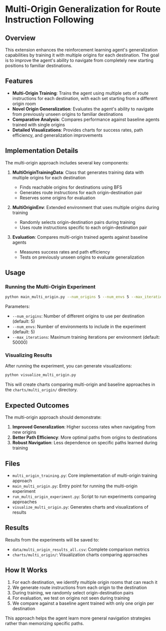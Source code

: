 # Multi-Origin Generalization for Route Instruction Following

## Overview

This extension enhances the reinforcement learning agent's generalization capabilities by training it with multiple origins for each destination. The goal is to improve the agent's ability to navigate from completely new starting positions to familiar destinations.

## Features

- **Multi-Origin Training**: Trains the agent using multiple sets of route instructions for each destination, with each set starting from a different origin room
- **Novel Origin Generalization**: Evaluates the agent's ability to navigate from previously unseen origins to familiar destinations
- **Comparative Analysis**: Compares performance against baseline agents trained with single origins
- **Detailed Visualizations**: Provides charts for success rates, path efficiency, and generalization improvements

## Implementation Details

The multi-origin approach includes several key components:

1. **MultiOriginTrainingData**: Class that generates training data with multiple origins for each destination
   - Finds reachable origins for destinations using BFS
   - Generates route instructions for each origin-destination pair
   - Reserves some origins for evaluation

2. **MultiOriginEnv**: Extended environment that uses multiple origins during training
   - Randomly selects origin-destination pairs during training
   - Uses route instructions specific to each origin-destination pair

3. **Evaluation**: Compares multi-origin trained agents against baseline agents
   - Measures success rates and path efficiency
   - Tests on previously unseen origins to evaluate generalization

## Usage

### Running the Multi-Origin Experiment

```bash
python main_multi_origin.py --num_origins 5 --num_envs 5 --max_iterations 50000
```

Parameters:
- `--num_origins`: Number of different origins to use per destination (default: 5)
- `--num_envs`: Number of environments to include in the experiment (default: 5)
- `--max_iterations`: Maximum training iterations per environment (default: 50000)

### Visualizing Results

After running the experiment, you can generate visualizations:

```bash
python visualize_multi_origin.py
```

This will create charts comparing multi-origin and baseline approaches in the `charts/multi_origin/` directory.

## Expected Outcomes

The multi-origin approach should demonstrate:

1. **Improved Generalization**: Higher success rates when navigating from new origins
2. **Better Path Efficiency**: More optimal paths from origins to destinations
3. **Robust Navigation**: Less dependence on specific paths learned during training

## Files

- `multi_origin_training.py`: Core implementation of multi-origin training approach
- `main_multi_origin.py`: Entry point for running the multi-origin experiment
- `run_multi_origin_experiment.py`: Script to run experiments comparing approaches
- `visualize_multi_origin.py`: Generates charts and visualizations of results

## Results

Results from the experiments will be saved to:
- `data/multi_origin_results_all.csv`: Complete comparison metrics
- `charts/multi_origin/`: Visualization charts comparing approaches

## How It Works

1. For each destination, we identify multiple origin rooms that can reach it
2. We generate route instructions from each origin to the destination
3. During training, we randomly select origin-destination pairs
4. For evaluation, we test on origins not seen during training
5. We compare against a baseline agent trained with only one origin per destination

This approach helps the agent learn more general navigation strategies rather than memorizing specific paths.